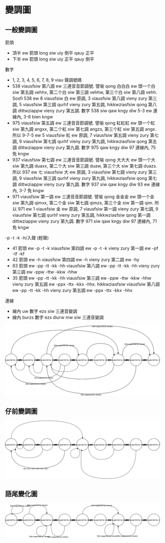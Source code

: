 # 變調圖

## 一般變調圖

箭頭

* 頂半 ew 箭頭 long siw uiy 倒平 qauy 正平
* 下半 ew 箭頭 long siw uiy 正平 qauy 倒平

數字

* 1, 2, 3, 4, 5, 6, 7, 8, 9 viau 聲調號碼
* 538 viausfsiw 第八調 ew 三連音音節調號. 譬喻 qong 白白白 ew 頭一个白 siw 第五調 vehhx, 第二个白 siw 第三調 vehhw, 第三个白 siw 第八調 vehh. Sosfi 538 ew 8 viausfsiw 白 ew 原調, 3 viausfsiw 第八調 vieny zury 第三調, 5 viausfsiw 第三調 qurhf vieny zury 第五調, hikkwziasfsiw qong 第八調 dittwziappw vieny zury 第五調. 數字 538 siw qaw kngy diw 5-3 ew 連線內, 3-8 bien kngw
* 975 viausfsiw 第五調 ew 三連音音節調號. 譬喻 qong 紅紅紅 ew 頭一个紅 siw 第九調 angxx, 第二个紅 siw 第七調 angzs, 第三个紅 siw 第五調 angx. 所以 9-7-5 ew 5 viausfsiw 紅 ew 原調, 7 viausfsiw 第五調 vieny zury 第七調, 9 viausfsiw 第七調 qurhf vieny zury 第九調, hikkwziasfsiw qong 第五調 dittwziappw vieny zury 第九調. 數字 975 qaw kngy diw 97 連線內, 75 免 kngw
* 937 viausfsiw 第七調 ew 三連音音節調號. 譬喻 qong 大大大 ew 頭一个大 siw 第九調 duaxx, 第二个大 siw 第三調 duaw, 第三个大 siw 第七調 duazs. 所以 937 ew 七 viausfsiw 大 ew 原調, 3 viausfsiw 第七調 vieny zury 第三調, 9 viausfsiw 第三調 qurhf vieny zury 第九調, hikkwziasfsiw qong 第七調 dittwziappw vieny zury 第九調. 數字 937 siw qaw kngy diw 93 ew 連線內, 3-7 免 kngw
* 971 viausfsiw 第一調 ew 三連音音節調號. 譬喻 qong 金金金 ew 頭一个金 siw 第九調 qimxx, 第二个金 siw 第七調 qimzs, 第三个金 siw 第一調 qim. 所以 971 ew 1 viausfsiw 金 ew 原調, 7 viausfsiw 第一調 vieny zury 第七調, 9 viausfsiw 第七調 qurhf vieny zury 第五調, hikkwziasfsiw qong 第一調 dittwziappw vieny zury 第九調. 數字 971 siw qaw kngy diw 97 連線內, 71 免 kngw

-p -t -k -h/入聲 (輕聲)

* 41 箭頭 ew -p -t -k viausfsiw 第四調 ew -p -t -k vieny zury 第一調 ew -pf -tf -kf
* 42 箭頭 ew -h viausfsiw 第四調 ew -h vieny zury 第二調 ew -hy
* 83 箭頭 ew -pp -tt -kk -hh viausfsiw 第八調 ew -pp -tt -kk -hh vieny zury 第三調 ew -ppw -ttw -kkw -hhw
* 35 箭頭 ew -pp -tt -kk -hh viausfsiw 第三調 ew -ppw -ttw -kkw -hhw vieny zury 第五調 ew -ppx -ttx -kkx -hhx. hikkwziasfsiw viausfsiw 第八調 ew -pp -tt -kk -hh vieny zury 第五調 ew -ppx -ttx -kkx -hhx

連線

* 線內 uw 數字 ezs siw 三連音變調
* 線內 burzs 數字 ezs diurw mw siw 三連音變調

![](https://github.com/sotronx/susiahetong/blob/master/tone-sandhi.svg)

## 仔前變調圖

![](https://github.com/sotronx/susiahetong/blob/master/tone-sandhi-of-a.svg)

## 語尾變化圖

![](https://github.com/sotronx/susiahetong/blob/master/inflection.svg)
